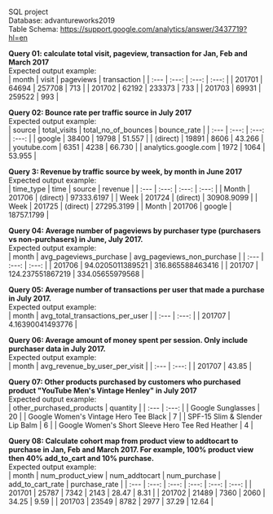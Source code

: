SQL project <br/>
Database: advantureworks2019<br/>
Table Schema: https://support.google.com/analytics/answer/3437719?hl=en <br/>

**Query 01: calculate total visit, pageview, transaction for Jan, Feb and March 2017**
<br/>
Expected output example:			
| month | visit | pageviews | transaction |
| :--- | :---: | :---: | :---: |
| 201701 | 64694 | 257708 | 713 |
| 201702 | 62192 | 233373 | 733 |
| 201703 | 69931 | 259522 | 993 |
<br/>

**Query 02: Bounce rate per traffic source in July 2017**
<br/>
Expected output example:			
| source | total_visits | total_no_of_bounces | bounce_rate |
| :--- | :---: | :---: | :---: |
| google | 38400 | 19798 | 51.557 |
| (direct) | 19891 | 8606 | 43.266 |
| youtube.com | 6351 | 4238 | 66.730 |
| analytics.google.com | 1972 | 1064 | 53.955 |
<br/>

**Query 3: Revenue by traffic source by week, by month in June 2017**
<br/>
Expected output example:			
| time_type | time | source | revenue |
| :--- | :---: | :---: | :---: |
| Month | 201706 | (direct) | 97333.6197 |
| Week | 201724 | (direct) | 30908.9099 |
| Week | 201725 | (direct) | 27295.3199 |
| Month | 201706 | google | 18757.1799 |
<br/>

**Query 04: Average number of pageviews by purchaser type (purchasers vs non-purchasers) in June, July 2017.**
<br/>
Expected output example:			
| month | avg_pageviews_purchase | avg_pageviews_non_purchase |
| :--- | :---: | :---: |
| 201706 | 94.0205011389521 | 316.865588463416 |
| 201707 | 124.237551867219 | 334.05655979568 | 
<br/>

**Query 05: Average number of transactions per user that made a purchase in July 2017.**
<br/>
Expected output example:			
| month | avg_total_transactions_per_user |
| :--- | :---: |
| 201707 | 4.16390041493776 | 
<br/>

**Query 06: Average amount of money spent per session. Only include purchaser data in July 2017.**
<br/>
Expected output example:			
| month | avg_revenue_by_user_per_visit |
| :--- | :---: |
| 201707 | 43.85 | 
<br/>

**Query 07: Other products purchased by customers who purchased product "YouTube Men's Vintage Henley" in July 2017**
<br/>
Expected output example:			
| other_purchased_products | quantity |
| :--- | :---: |
| Google Sunglasses | 20 | 
| Google Women's Vintage Hero Tee Black | 7 | 
| SPF-15 Slim & Slender Lip Balm | 6 | 
| Google Women's Short Sleeve Hero Tee Red Heather | 4 | 
<br/>

**Query 08: Calculate cohort map from product view to addtocart to purchase in Jan, Feb and March 2017. For example, 100% product view then 40% add_to_cart and 10% purchase.**
<br/>
Expected output example:			
| month | num_product_view | num_addtocart | num_purchase | add_to_cart_rate | purchase_rate |
| :--- | :---: | :---: | :---: | :---: | :---: |
| 201701 | 25787 | 7342 | 2143 | 28.47 | 8.31 |
| 201702 | 21489 | 7360 | 2060 | 34.25 | 9.59 |
| 201703 | 23549 | 8782 | 2977 | 37.29 | 12.64 |
<br/>
